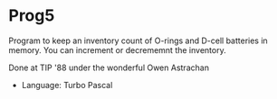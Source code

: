 # Prog5

Program to keep an inventory count of O-rings and D-cell batteries in memory.  You can increment or decrememnt the 
inventory.

Done at TIP '88 under the wonderful Owen Astrachan

* Language: Turbo Pascal
